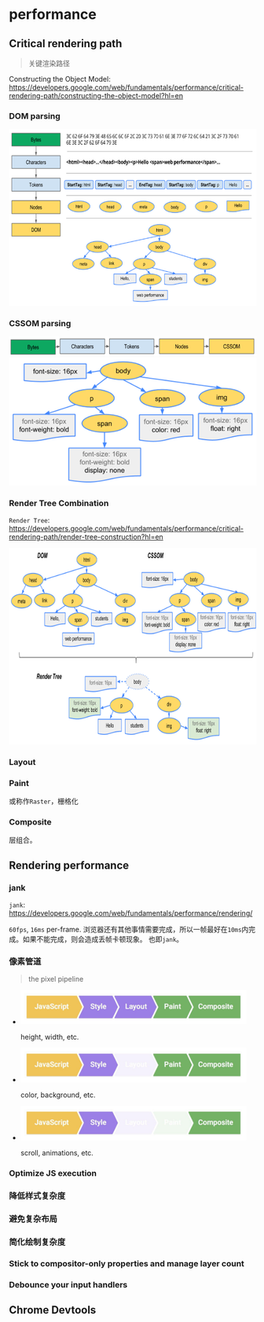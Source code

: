 # performance


## Critical rendering path

> 关键渲染路径

Constructing the Object Model: <https://developers.google.com/web/fundamentals/performance/critical-rendering-path/constructing-the-object-model?hl=en>


### DOM parsing

 <img src="./img/dom-full-process.png" height="360">


### CSSOM parsing

 <img src="./img/cssom-construction.png" height="40">

 <img src="./img/cssom-tree.png" height="260">


### Render Tree Combination

 `Render Tree`: <https://developers.google.com/web/fundamentals/performance/critical-rendering-path/render-tree-construction?hl=en>

 <img src="./img/render-tree-construction.png" height="400">


### Layout


### Paint

或称作`Raster`，栅格化


### Composite

层组合。





## Rendering performance

### jank

`jank`: <https://developers.google.com/web/fundamentals/performance/rendering/>

`60fps`, `16ms` per-frame. 浏览器还有其他事情需要完成，所以一帧最好在`10ms`内完成。如果不能完成，则会造成丢帧卡顿现象。 也即`jank`。


### 像素管道 

> the pixel pipeline

* <img src="./img/frame-full.jpg" height="70">

    height, width, etc.

* <img src="./img/frame-no-layout.jpg" height="70">

    color, background, etc.

* <img src="./img/frame-no-layout-paint.jpg" height="70">

    scroll, animations, etc.




### Optimize JS execution 

### 降低样式复杂度

### 避免复杂布局

### 简化绘制复杂度

### Stick to compositor-only properties and manage layer count

### Debounce your input handlers




## Chrome Devtools




